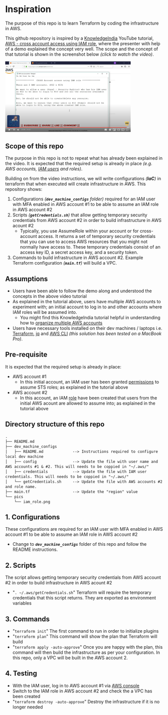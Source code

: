 # Inspiration

The purpose of this repo is to learn Terraform by coding the infrastructure in AWS.

This github repository is inspired by a [KnowledgeIndia](https://www.youtube.com/knowledgeIndia) YouTube tutorial, [AWS - cross account access using IAM role](https://www.youtube.com/watch?v=n1r9Fp7GKvk), where the presenter with help of a demo explained the concept very well. The scope and the concept of that tutorial is shown in the screenshot below _(click to watch the video)_.

<p align="left">
  <a href="https://www.youtube.com/watch?v=n1r9Fp7GKvk">
    <img src="./pics/iam_role.png" alt="KnowledgeIndia YouTube tutorial" style="width: 400px;"/>
  </a>
</p>

## Scope of this repo

The purpose in this repo is not to repeat what has already been explained in the video. It is expected that the required setup is already in place _(e.g. AWS accounts, [IAM users](https://youtu.be/DXNS-EP9sXM) and roles)_.

Building on from the video instructions, we will write configurations _(**IaC**)_ in terraform that when executed will create infrastructure in AWS. This repository shows:

1. Configurations _(**`dev_machine_configs`** folder)_ required for an IAM user with MFA enabled in AWS account #1 to be able to assume an IAM role in AWS account #2
1. Scripts _(**`getCredentials.sh`**)_ that allow getting temporary security credentials from AWS account #2 in order to build infrastructure in AWS acount #2
    - Typically, you use AssumeRole within your account or for cross-account access. It returns a set of temporary security credentials that you can use to access AWS resources that you might not normally have access to. These temporary credentials consist of an access key ID, a secret access key, and a security token.
1. Commands to build infrastructure in AWS account #2. Example Terraform configuration _(**`main.tf`**)_ will build a VPC.

## Assumptions

- Users have been able to follow the demo along and understood the concepts in the above video tutorial 
- As explained in the tutorial above, users have multiple AWS accounts to experiment with; an initial account to log in to and other accounts where IAM roles will be assumed into.
  - You might find this KnowledgeIndia tutorial helpful in understanding how to [organize multiple AWS accounts](https://youtu.be/-HsfTwdRxRI)
- Users have necessary tools installed on their dev machines / laptops i.e. [Terraform](https://www.terraform.io/), [jq](https://stedolan.github.io/jq/) and [AWS CLI](https://aws.amazon.com/cli/) _(this solution has been tested on a MacBook Pro)_.

## Pre-requisite

It is expected that the required setup is already in place:

- AWS account #1
  - In this initial account, an IAM user has been granted [permissions](https://docs.aws.amazon.com/IAM/latest/UserGuide/id_roles_use_permissions-to-switch.html) to assume STS roles; as explained in the tutorial above
- AWS account #2
  - In this account, an IAM [role](https://docs.aws.amazon.com/IAM/latest/UserGuide/id_roles_create_for-user.html) have been created that users from the initial AWS acount are allowed to assume into; as explained in the tutorial above

## Directory structure of this repo

```
.
├── README.md
├── dev_machine_configs
│   ├── README.md             --> Instructions required to configure local dev machine
│   ├── config                --> Update the file with user name and AWS accounts #1 & #2. This will needs to be coppied in "~/.aws/"
│   ├── credentials           --> Update the file with IAM user credentials. This will needs to be coppied in "~/.aws/"
│   └── getCredentials.sh     --> Update the file with AWS accounts #2 and role name.
├── main.tf                   --> Update the "region" value
└── pics
    └── iam_role.png
```

## 1. Configurations

These configurations are required for an IAM user with MFA enabled in AWS account #1 to be able to assume an IAM role in AWS account #2

- Change to _**`dev_machine_configs`**_ folder of this repo and follow the README instructions.

## 2. Scripts

The script allows getting temporary security credentials from AWS account #2 in order to build infrastructure in AWS acount #2

- "`. ~/.aws/getCredentials.sh`" Terraform will require the temporary credentials that this script returns. They are exported as environment variables

## 3. Commands

- "`terraform init`" The first command to run in order to initialize plugins
- "`terraform plan`" This command will show the plan that Terraform will build
- "`terraform apply -auto-approve`" Once you are happy with the plan, this command will then build the infrastructure as per your configuration. In this repo, only a VPC will be built in the AWS account 2.

## 4. Testing

- With the IAM user, log in to AWS account #1 via [AWS console](https://console.aws.amazon.com/)
- Switch to the IAM role in AWS account #2 and check the a VPC has been created
- "`terraform destroy -auto-approve`" Destroy the infrastructure if it is no longer needed

